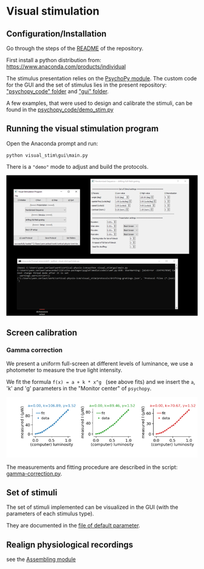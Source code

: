 # Visual stimulation

## Configuration/Installation

Go through the steps of the [README](../README.md) of the repository.

First install a python distribution from: https://www.anaconda.com/products/individual

The stimulus presentation relies on the [PsychoPy module](https://www.psychopy.org).  The custom code for the GUI and the set of stimulus lies in the present repository: ["psychopy_code" folder](./psychopy_code/) and ["gui" folder](./gui/).

A few examples, that were used to design and calibrate the stimuli, can be found in the [psychopy_code/demo_stim.py](./psychopy_code/demo_stim.py)

## Running the visual stimulation program

Open the Anaconda prompt and run:

```
python visual_stim\gui\main.py
```

There is a `"demo"` mode to adjust and build the protocols.

<p align="center">
  <img src="../doc/gui-visual-stim.png"/>
</p>


## Screen calibration

### Gamma correction

We present a uniform full-screen at different levels of luminance, we use  a photometer to measure the true light intensity.

We fit the formula `f(x) = a + k * x^g ` (see above fits) and we insert the `a`, 'k' and 'g' parameters in the "Monitor center" of `psychopy`.

<p align="center">
  <img src="../doc/gamma-correction.png"/>
</p>

The measurements and fitting procedure are described in the script: [gamma-correction.py](./gamma-correction.py).

## Set of stimuli

The set of stimuli implemented can be visualized in the GUI (with the parameters of each stimulus type).

They are documented in the [file of default parameter](./default_params.py).

## Realign physiological recordings

see the [Assembling module](../assembling/README.md)


